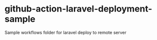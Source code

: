 # github-action-laravel-deployment-sample
Sample workflows folder for laravel deploy to remote server
